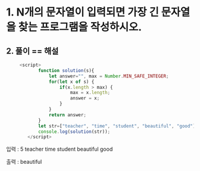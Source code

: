 # 1. N개의 문자열이 입력되면 가장 긴 문자열을 찾는 프로그램을 작성하시오.


## 2. 풀이 == 해설

```js
     <script>
            function solution(s){  
                let answer="", max = Number.MIN_SAFE_INTEGER;
                for(let x of s) {
                    if(x.length > max) {
                        max = x.length;
                        answer = x;  
                    } 
                }
                return answer;
            }
            let str=["teacher", "time", "student", "beautiful", "good"];
            console.log(solution(str));
        </script>
```

입력 : 
5
teacher
time
student
beautiful
good


출력 : beautiful

